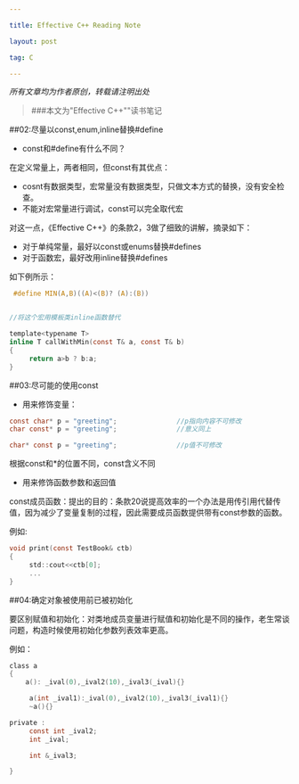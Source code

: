 ```yaml
---

title: Effective C++ Reading Note

layout: post

tag: C

---
```


<em>所有文章均为作者原创，转载请注明出处</em>

> ###本文为"Effective C++""读书笔记




##02:尽量以const,enum,inline替换#define

- const和#define有什么不同？

在定义常量上，两者相同，但const有其优点：

  - cosnt有数据类型，宏常量没有数据类型，只做文本方式的替换，没有安全检查。
  - 不能对宏常量进行调试，const可以完全取代宏

对这一点，《Effective C++》的条款2，3做了细致的讲解，摘录如下：

   * 对于单纯常量，最好以const或enums替换#defines
   * 对于函数宏，最好改用inline替换#defines

如下例所示：


```c
 #define MIN(A,B)((A)<(B)? (A):(B))
```


```c

//将这个宏用模板类inline函数替代

template<typename T>
inline T callWithMin(const T& a, const T& b)
{
     return a>b ? b:a;
}

```


##03:尽可能的使用const


- 用来修饰变量：

```c
const char* p = "greeting";               //p指向内容不可修改
char const* p = "greeting";               //意义同上

char* const p = "greeting";               //p值不可修改

```

根据const和*的位置不同，const含义不同

- 用来修饰函数参数和返回值

const成员函数：提出的目的：条款20说提高效率的一个办法是用传引用代替传值，因为减少了变量复制的过程，因此需要成员函数提供带有const参数的函数。

例如:

```c
void print(const TestBook& ctb)
{
     std::cout<<ctb[0];
     ...
}
```

##04:确定对象被使用前已被初始化

要区别赋值和初始化：对类地成员变量进行赋值和初始化是不同的操作，老生常谈问题，构造时候使用初始化参数列表效率更高。

例如：

```c
class a
{
    a(): _ival(0),_ival2(10),_ival3(_ival){}                                  // 一个良好的习惯是为每个类提供一个默认的构造函数

     a(int _ival1):_ival(0),_ival2(10),_ival3(_ival1){}                    // 这种构构造初始化列表的形式高效,
     ~a(){}

private :
     const int _ival2;
     int _ival;

     int &_ival3;     

}
```

